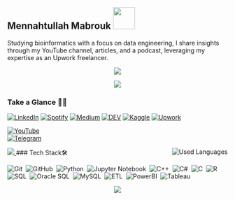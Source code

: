 ## Mennahtullah Mabrouk <img src="https://media.tenor.com/NR-Kr20l4d4AAAAi/anime-hi.gif" width="50">
Studying bioinformatics with a focus on data engineering, I share insights through my YouTube channel, articles, and a podcast, leveraging my expertise as an Upwork freelancer.

<p align="center">
  <a href="https://github.com/DenverCoder1/readme-typing-svg"><img src="https://readme-typing-svg.herokuapp.com/?lines=Never%20Give-Up;Bioinformatics%20;&font=Fira%20Code&center=true&width=440&height=45&color=A020F0&vCenter=true&size=22"></a>
</p> 
<p align="center">
  <a href="https://github.com/DenverCoder1/readme-typing-svg"><img src="https://readme-typing-svg.herokuapp.com/?lines=Study%20Hard;Scientist%20;&font=Fira%20Code&center=true&width=440&height=45&color=bd7dbd&vCenter=true&size=22"></a>
</p> 

### Take a Glance 👩‍💻
[![LinkedIn](https://img.shields.io/badge/-LinkedIn-2867B2?style=for-the-badge&logo=linkedin&logoColor=white)](https://www.linkedin.com/in/mennahtullah-mabrouk) 
[![Spotify](https://img.shields.io/badge/-Spotify-22D05D?style=for-the-badge&logo=Spotify&logoColor=white)](https://open.spotify.com/show/2v8r3V1BWelOrbXFbBIKoF?si=f33deb246e5a4091) 
[![Medium](https://img.shields.io/badge/-Medium-000000?style=for-the-badge&logo=Medium&logoColor=white)](https://medium.com/@mennahtullahmabrouk) 
[![DEV](https://img.shields.io/badge/-DEV-000000?style=for-the-badge&logo=DEV&logoColor=white)](https://dev.to/mennahtullahmabrouk) 
[![Kaggle](https://img.shields.io/badge/-Kaggle-20BEFF?style=for-the-badge&logo=DEV&logoColor=white)](https://www.kaggle.com/mennahtullasameh) 
[![Upwork](https://img.shields.io/badge/-Upwork-13A800?style=for-the-badge&logo=Upwork&logoColor=white)](https://www.upwork.com/freelancers/~01237dec759096da5d)


[![YouTube](https://img.shields.io/badge/-YouTube-FF0100?style=for-the-badge&logo=youtube)](https://youtube.com/@sepa5794)  
[![Telegram](https://img.shields.io/badge/-Channel-24A0DC?style=for-the-badge&logo=Telegram&logoColor=white)](https://t.me/SEPAchannel)

<a href="https://komarev.com/ghpvc/?username=mennahmabrouk&style=for-the-badge&color=bd7dbd">
    <img src="https://komarev.com/ghpvc/?username=mennahmabrouk&style=for-the-badge&color=bd7dbd">
</a>
### Tech Stack🛠
<img align="right" src="https://github-readme-stats.vercel.app/api/top-langs?username=mennahmabrouk&show_icons=true&locale=en&layout=compact&theme=radical" alt="Used Languages" />

<br>

![Git](https://img.shields.io/badge/-Git-05122A?style=flat&logo=git)&nbsp;
![GitHub](https://img.shields.io/badge/-GitHub-05122A?style=flat&logo=github)&nbsp;
![Python](https://img.shields.io/badge/-Python%20-05122A?style=flat&logo=python)&nbsp;
![Jupyter Notebook](https://img.shields.io/badge/jupyter-05122A?style=for-the-badge&logo=jupyter&logoColor=Orange)&nbsp;
![C++](https://img.shields.io/badge/c++-05122A?style=for-the-badge&logo=c%2B%2B&logoColor=cyan)&nbsp;
![C#](https://img.shields.io/badge/c%23-05122A?style=for-the-badge&logo=c-sharp&logoColor=green)&nbsp;
![C](https://img.shields.io/badge/C-05122A?style=for-the-badge&logo=c&logoColor=white)&nbsp;
![R](https://img.shields.io/badge/R-05122A?style=for-the-badge&logo=R&logoColor=blue)&nbsp;
![SQL](https://img.shields.io/badge/SQL-05122A?style=for-the-badge&logo=sql&logoColor=yellow)&nbsp;
![Oracle SQL](https://img.shields.io/badge/Oracle%20SQL-05122A?style=for-the-badge&logo=oracle&logoColor=red)&nbsp;
![MySQL](https://img.shields.io/badge/MySQL-05122A?style=for-the-badge&logo=mysql&logoColor=blue)&nbsp;
![ETL](https://img.shields.io/badge/ETL-05122A?style=for-the-badge&logo=ETL&logoColor=orange)&nbsp;
![PowerBI](https://img.shields.io/badge/PowerBI-05122A?style=for-the-badge&logo=PowerBI&logoColor=yellow)&nbsp;
![Tableau](https://img.shields.io/badge/Tableau-05122A?style=for-the-badge&logo=Tableau&logoColor=blue)&nbsp;



<p align="center">
  <img src="https://github-readme-stats.vercel.app/api?username=MennahMabrouk&show_icons=true&theme=radical&line_height=27">
</p>



